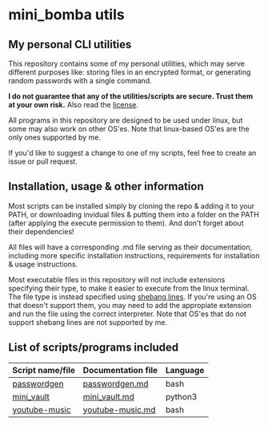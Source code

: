 # mini_bomba utils
## My personal CLI utilities

This repository contains some of my personal utilities, which may serve different purposes like: storing files in an encrypted format, or generating random passwords with a single command.

**I do not guarantee that any of the utilities/scripts are secure. Trust them at your own risk.** Also read the [license](/LICENSE).

All programs in this repository are designed to be used under linux, but some may also work on other OS'es. Note that linux-based OS'es are the only ones supported by me.

If you'd like to suggest a change to one of my scripts, feel free to create an issue or pull request.

## Installation, usage & other information

Most scripts can be installed simply by cloning the repo & adding it to your PATH, or downloading invidual files & putting them into a folder on the PATH (after applying the execute permission to them). And don't forget about their dependencies!

All files will have a corresponding .md file serving as their documentation, including more specific installation instructions, requirements for installation & usage instructions.

Most executable files in this repository will not include extensions specifying their type, to make it easier to execute from the linux terminal. The file type is instead specified using [shebang lines](https://en.wikipedia.org/wiki/Shebang_%28Unix%29). If you're using an OS that doesn't support them, you may need to add the appropiate extension and run the file using the correct interpreter. Note that OS'es that do not support shebang lines are not supported by me.

## List of scripts/programs included

Script name/file | Documentation file | Language
-----------------|--------------------|---------
[passwordgen](/passwordgen) | [passwordgen.md](/passwordgen.md) | bash
[mini_vault](/mini_vault) | [mini_vault.md](/mini_vault.md) | python3
[youtube-music](/youtube-music) | [youtube-music.md](/youtube-music.md) | bash

